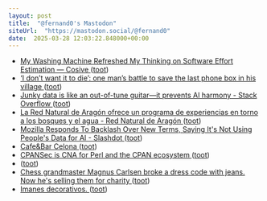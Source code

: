 ```yaml
---
layout: post
title:  "@fernand0's Mastodon"
siteUrl:  "https://mastodon.social/@fernand0"
date:  2025-03-28 12:03:22.848000+00:00
---
```

*  [My Washing Machine Refreshed My Thinking on Software Effort Estimation — Cosive ](https://www.cosive.com/blog/my-washing-machine-refreshed-my-thinking-on-software-effort-estimatio) ([toot](https://mastodon.social/@fernand0/114239956768869815))
*  [‘I don’t want it to die’: one man’s battle to save the last phone box in his village ](https://www.theguardian.com/society/2025/feb/27/battle-save-last-phone-box-norfolk-villag) ([toot](https://mastodon.social/@fernand0/114239833415392239))
*  [Junky data is like an out-of-tune guitar—it prevents AI harmony - Stack Overflow ](https://stackoverflow.blog/2025/03/13/junky-data-is-like-an-out-of-tune-guitar-it-prevents-ai-harmony) ([toot](https://mastodon.social/@fernand0/114239556073116547))
*  [La Red Natural de Aragón ofrece un programa de experiencias en torno a los bosques y el agua - Red Natural de Aragón  ](https://www.rednaturaldearagon.com/la-red-natural-de-aragon-ofrece-un-programa-de-experiencias-en-torno-a-los-bosques-y-el-agua/) ([toot](https://mastodon.social/@fernand0/114239290186405077))
*  [Mozilla Responds To Backlash Over New Terms, Saying It's Not Using People's Data for AI - Slashdot ](https://tech.slashdot.org/story/25/02/28/2021259/mozilla-responds-to-backlash-over-new-terms-saying-its-not-using-peoples-data-for-a) ([toot](https://mastodon.social/@fernand0/114237739969196122))
*  [Cafe&Bar Celona ](https://www.flickr.com/photos/fernand0/54374725356) ([toot](https://mastodon.social/@fernand0/114235884957639826))
*  [CPANSec is CNA for Perl and the CPAN ecosystem ](https://security.metacpan.org/2025/02/25/cpansec-is-cna-for-perl-and-cpan.htm) ([toot](https://mastodon.social/@fernand0/114235730104322222))
*  [ ](https://mastodon.social/users/fernand0/statuses/114235727015787105/activity) ([toot](https://mastodon.social/users/fernand0/statuses/114235727015787105/activity))
*  [Chess grandmaster Magnus Carlsen broke a dress code with jeans. Now he's selling them for charity ](https://apnews.com/article/magnus-carlsen-chess-jeans-dress-code-auction-5d97263f06cccabd4a961198039e77e) ([toot](https://mastodon.social/@fernand0/114235570035938998))
*  [Imanes decorativos. ](https://avecesunafoto.wordpress.com/2025/03/27/imanes-decorativos) ([toot](https://mastodon.social/@fernand0/114235304392637156))
